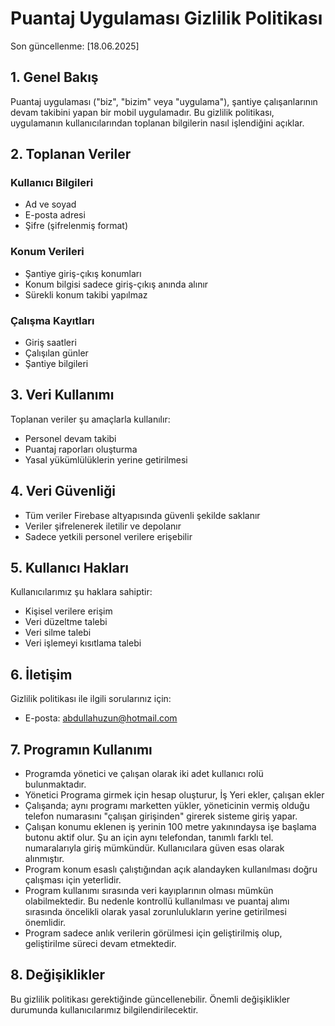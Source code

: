 # Puantaj Uygulaması Gizlilik Politikası

Son güncellenme: [18.06.2025]

## 1. Genel Bakış

Puantaj uygulaması ("biz", "bizim" veya "uygulama"), şantiye çalışanlarının devam takibini yapan bir mobil uygulamadır. Bu gizlilik politikası, uygulamanın kullanıcılarından toplanan bilgilerin nasıl işlendiğini açıklar.

## 2. Toplanan Veriler

### Kullanıcı Bilgileri
- Ad ve soyad
- E-posta adresi
- Şifre (şifrelenmiş format)

### Konum Verileri
- Şantiye giriş-çıkış konumları
- Konum bilgisi sadece giriş-çıkış anında alınır
- Sürekli konum takibi yapılmaz

### Çalışma Kayıtları
- Giriş saatleri
- Çalışılan günler
- Şantiye bilgileri

## 3. Veri Kullanımı

Toplanan veriler şu amaçlarla kullanılır:
- Personel devam takibi
- Puantaj raporları oluşturma
- Yasal yükümlülüklerin yerine getirilmesi

## 4. Veri Güvenliği

- Tüm veriler Firebase altyapısında güvenli şekilde saklanır
- Veriler şifrelenerek iletilir ve depolanır
- Sadece yetkili personel verilere erişebilir

## 5. Kullanıcı Hakları

Kullanıcılarımız şu haklara sahiptir:
- Kişisel verilere erişim
- Veri düzeltme talebi
- Veri silme talebi
- Veri işlemeyi kısıtlama talebi

## 6. İletişim

Gizlilik politikası ile ilgili sorularınız için:
- E-posta: abdullahuzun@hotmail.com


## 7. Programın Kullanımı
- Programda yönetici ve çalışan olarak iki adet kullanıcı rolü bulunmaktadır.
- Yönetici Programa girmek için hesap oluşturur, İş Yeri ekler, çalışan ekler
- Çalışanda; aynı programı marketten yükler, yöneticinin vermiş olduğu telefon numarasını "çalışan girişinden" girerek sisteme giriş yapar.
- Çalışan konumu eklenen iş yerinin 100 metre yakınındaysa işe başlama butonu aktif olur. Şu an için aynı telefondan, tanımlı farklı tel. numaralarıyla giriş mümkündür. Kullanıcılara güven esas olarak alınmıştır.
- Program konum esaslı çalıştığından açık alandayken kullanılması doğru çalışması için yeterlidir.
- Program kullanımı sırasında veri kayıplarının olması mümkün olabilmektedir. Bu nedenle kontrollü kullanılması ve puantaj alımı sırasında öncelikli olarak yasal zorunlulukların yerine getirilmesi önemlidir.
- Program sadece anlık verilerin görülmesi için geliştirilmiş olup, geliştirilme süreci devam etmektedir.
  
## 8. Değişiklikler

Bu gizlilik politikası gerektiğinde güncellenebilir. Önemli değişiklikler durumunda kullanıcılarımız bilgilendirilecektir.
